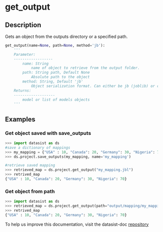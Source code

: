 # get\_output

## Description

Gets an object from the outputs directory or a specified path.

```python
get_output(name=None, path=None, method='jb'):
    '''
    Parameter:
    ------------------
        name: String
            name of object to retrieve from the output folder. 
        path: String path, Default None
            Absolute path to the object
        method: String, Default 'jb'
            Object serialization format. Can either be jb (joblib) or csv.
    Returns:
    -------------------
        model or list of models objects
    '''
```

## Examples

### Get object saved with save\_outputs

```python
>>> import datasist as ds
#save a dictionary of mappings
>>> my_mapping = {"USA" : 10, "Canada": 20, "Germany": 30, "Nigeria": 70}
>>> ds.project.save_outputs(my_mapping, name='my_mapping')

#retrieve saved mapping
>>> retrieved_map = ds.project.get_output("my_mapping.jbl")
>>> retrived_map
{"USA" : 10, "Canada": 20, "Germany": 30, "Nigeria": 70}

```

### Get object from path

```python
>>> import datasist as ds
>>> retrieved_map = ds.project.get_output(path="output/mapping/my_mapping.jbl")
>>> retrived_map
{"USA" : 10, "Canada": 20, "Germany": 30, "Nigeria": 70}

```

To help us improve this documentation, visit the datasist-doc [repository](https://github.com/risenW/datasist-doc) 

